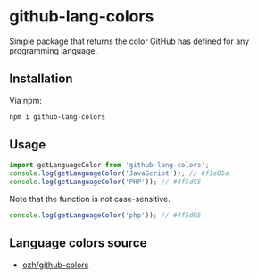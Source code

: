 # github-lang-colors
Simple package that returns the color GitHub has defined for any programming language.

## Installation
Via npm:
```bash
npm i github-lang-colors
```

## Usage
```javascript
import getLanguageColor from 'github-lang-colors';
console.log(getLanguageColor('JavaScript')); // #f1e05a
console.log(getLanguageColor('PHP')); // #4f5d95
```

Note that the function is not case-sensitive.

```javascript
console.log(getLanguageColor('php')); // #4f5d95
```

## Language colors source
* [ozh/github-colors](https://github.com/ozh/github-colors)
